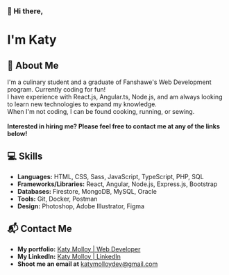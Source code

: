 ### 👋 Hi there,
# I'm Katy

## :blue_heart: About Me
I'm a culinary student and a graduate of Fanshawe's Web Development program. Currently coding for fun! <br />
I have experience with React.js, Angular.ts, Node.js, and am always looking to learn new technologies to expand my knowledge. 
<br />
When I'm not coding, I can be found cooking, running, or sewing.
<br />
<br />
**Interested in hiring me? Please feel free to contact me at any of the links below!**

## :computer: Skills
- **Languages:** HTML, CSS, Sass, JavaScript, TypeScript, PHP, SQL
- **Frameworks/Libraries:** React, Angular, Node.js, Express.js, Bootstrap
- **Databases:** Firestore, MongoDB, MySQL, Oracle
- **Tools:** Git, Docker, Postman
- **Design:** Photoshop, Adobe Illustrator, Figma

## :mailbox_with_mail: Contact Me
- **My portfolio:** [Katy Molloy | Web Developer](https://www.katymolloy.ca) 
- **My LinkedIn:** [Katy Molloy | LinkedIn](https://www.linkedin.com/in/katy-molloy/)  
- **Shoot me an email at** [katymolloydev@gmail.com](mailto:katymolloydev@gmail.com)




